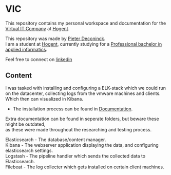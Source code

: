 # VIC

This repository contains my personal workspace and documentation for the [Virtual IT Company](https://vichogent.be/index.html) at [Hogent](https://hogent.be/).

This repository was made by [Pieter Deconinck](https://github.com/Pieter-Deconinck).  
I am a student at [Hogent](https://hogent.be), currently studying for a [Professional bachelor in applied informatics](https://www.hogent.be/en/future-student/bachelors/applied-information-technology/).

Feel free to connect on [linkedin](https://www.linkedin.com/in/pieter-deconinck-/)

## **Content**

I was tasked with installing and configuring a ELK-stack which we could run on the datacenter, collecting logs from the vmware machines and clients.  
Which then can visualized in Kibana.

- The installation process can be found in [Documentation](./Documentation/).  

Extra documentation can be found in seperate folders, but beware these might be outdated,  
as these were made throughout the researching and testing process.

Elasticsearch - The database/content manager.  
Kibana - The webserver application displaying the data, and configuring elasticsearch settings.  
Logstash - The pipeline handler which sends the collected data to Elasticsearch.  
Filebeat - The log collecter which gets installed on certain client machines.  


